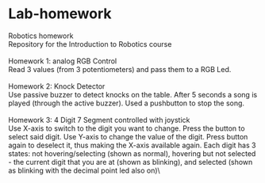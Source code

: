 # Lab-homework
Robotics homework\
Repository for the Introduction to Robotics course\
\
Homework 1: analog RGB Control\
Read 3 values (from 3 potentiometers) and pass them to a RGB Led.\
\
Homework 2: Knock Detector\
Use passive buzzer to detect knocks on the table. After 5 seconds a song is played (through the active buzzer). Used a pushbutton to stop the song.\
\
Homework 3: 4 Digit 7 Segment controlled with joystick\
Use X-axis to switch to the digit you want to change. Press the button to select said digit. Use Y-axis to change the value of the digit. Press button again to deselect it, thus making the X-axis available again. Each digit has 3 states: not hovering/selecting (shown as normal), hovering but not selected - the current digit that you are at (shown as blinking), and selected (shown as blinking with the decimal point led also on)\

